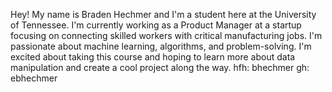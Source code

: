 Hey! My name is Braden Hechmer and I'm a student here at the University of Tennessee. I'm currently working as a Product Manager at a startup focusing on connecting skilled workers with critical manufacturing jobs. I'm passionate about machine learning, algorithms, and problem-solving. I'm excited about taking this course and hoping to learn more about data manipulation and create a cool project along the way.
hfh: bhechmer
gh: ebhechmer
